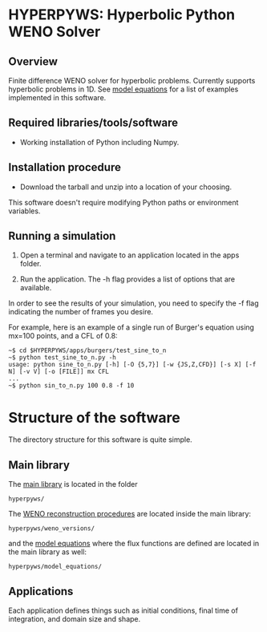 # HYPERPYWS: Hyperbolic Python WENO Solver #

## Overview ##

Finite difference WENO solver for hyperbolic problems.  Currently supports
hyperbolic problems in 1D.  See 
[model equations](hyperpyws/model_equations/README.md) for a list of examples
implemented in this software.

## Required libraries/tools/software ##

* Working installation of Python including Numpy.

## Installation procedure ##

* Download the tarball and unzip into a location of your choosing.

This software doesn't require modifying Python paths or environment variables.

## Running a simulation ##

1. Open a terminal and navigate to an application located in the apps folder.

2. Run the application.  The -h flag provides a list of options that are
available.

In order to see the results of your simulation, you need to specify the -f
flag indicating the number of frames you desire.

For example, here is an example of a single run of Burger's equation using 
mx=100 points, and a CFL of 0.8:

    ~$ cd $HYPERPYWS/apps/burgers/test_sine_to_n
    ~$ python test_sine_to_n.py -h
    usage: python sine_to_n.py [-h] [-O {5,7}] [-w {JS,Z,CFD}] [-s X] [-f N] [-v V] [-o [FILE]] mx CFL
    ...
    ~$ python sin_to_n.py 100 0.8 -f 10

# Structure of the software #

The directory structure for this software is quite simple.  

## Main library ##

The [main library](hyperpyws/README.md) is located in the folder

    hyperpyws/

The [WENO reconstruction procedures](hyperpyws/weno_versions/README.md) are 
located inside the main library:

    hyperpyws/weno_versions/

and the [model equations](hyperpyws/model_equations) where the flux functions
are defined are located in the main library as well:

    hyperpyws/model_equations/

## Applications ##

Each application defines things such as initial conditions, final time of
integration, and domain size and shape.
